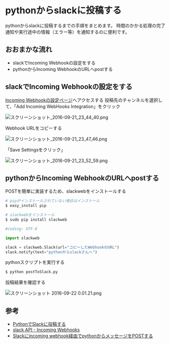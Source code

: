 # pythonからslackに投稿する
pythonからslackに投稿するまでの手順をまとめます。
時間のかかる処理の完了通知や実行途中の情報（エラー等）を通知するのに便利です。

## おおまかな流れ
 - slackでIncoming Webhookの設定をする
 - pythonからIncoming WebhookのURLへpostする

## slackでIncoming Webhookの設定をする

[Incoming Webhookの設定ページ](https://my.slack.com/services/new/incoming-webhook/)へアクセスする
投稿先のチャンネルを選択して、「Add Incoming WebHooks Integration」をクリック

![スクリーンショット_2016-09-21_23_44_40.png](https://qiita-image-store.s3.amazonaws.com/0/113553/f29952c8-69dd-8bbc-f7dd-6614f5f18619.png)

Webhook URLをコピーする

![スクリーンショット_2016-09-21_23_47_46.png](https://qiita-image-store.s3.amazonaws.com/0/113553/5ed1d35a-7de2-9e76-a22b-0852974d492c.png)

「Save Settingsをクリック」

![スクリーンショット_2016-09-21_23_52_59.png](https://qiita-image-store.s3.amazonaws.com/0/113553/fe7b7cda-1fa4-d158-3109-ce6b745526ba.png)

## pythonからIncoming WebhookのURLへpostする

POSTを簡単に実装するため、slackwebをインストールする

``` sh
# pipがインストールされていない場合はインストール
$ easy_install pip

# slackwebをインストール
$ sudo pip install slackweb
```

``` python:postToSlack.py
#coding: UTF-8

import slackweb

slack = slackweb.Slack(url="コピーしたWebhookのURL")
slack.notify(text="pythonからslackさんへ")

```

pythonスクリプトを実行する

``` sh
$ python postToSlack.py
```

投稿結果を確認する

![スクリーンショット 2016-09-22 0.01.21.png](https://qiita-image-store.s3.amazonaws.com/0/113553/f13a99a9-3810-d73b-442b-4ea4532c00fe.png)


## 参考
 - [PythonでSlackに投稿する](http://qiita.com/polikeiji/items/f8fa08331bd4a12f66df])
 - [slack API - Incoming Webhooks](https://api.slack.com/incoming-webhooks)
 - [Slackにincoming webhook経由でpythonからメッセージをPOSTする](http://qiita.com/satoshi03/items/14495bf431b1932cb90b)

